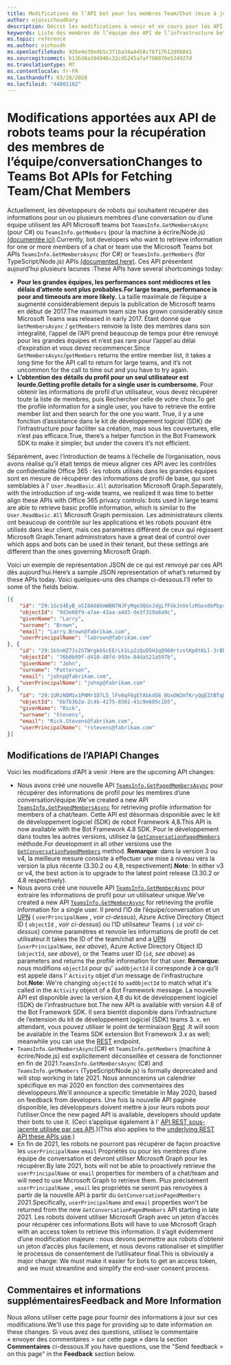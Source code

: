 ```yaml
---
title: Modifications de l’API bot pour les membres Team/Chat (mise à jour 2020)
author: ojasvichoudhary
description: Décrit les modifications à venir et en cours pour les API bot utilisées pour extraire des membres de teams et des conversations
keywords: Liste des membres de l’équipe des API de l’infrastructure bot
ms.topic: reference
ms.author: ojchoudh
ms.openlocfilehash: 926e4e39e4b5c3f1ba34a4458cf6f17612d86841
ms.sourcegitcommit: b13b38a104946c32cd5245a7af706070e534927d
ms.translationtype: MT
ms.contentlocale: fr-FR
ms.lasthandoff: 03/28/2020
ms.locfileid: "44801102"
---
```

# <a name="changes-to-teams-bot-apis-for-fetching-teamchat-members"></a><span data-ttu-id="083cf-104">Modifications apportées aux API de robots teams pour la récupération des membres de l’équipe/conversation</span><span class="sxs-lookup"><span data-stu-id="083cf-104">Changes to Teams Bot APIs for Fetching Team/Chat Members</span></span>

<span data-ttu-id="083cf-105">Actuellement, les développeurs de robots qui souhaitent récupérer des informations pour un ou plusieurs membres d’une conversation ou d’une équipe utilisent les API Microsoft teams bot `TeamsInfo.GetMembersAsync` (pour C#) ou `TeamsInfo.getMembers` (pour la machine à écrire/Node.js) [(documentée ici)](https://docs.microsoft.com/microsoftteams/platform/bots/how-to/get-teams-context?tabs=dotnet#fetching-the-roster-or-user-profile).</span><span class="sxs-lookup"><span data-stu-id="083cf-105">Currently, bot developers who want to retrieve information for one or more members of a chat or team use the Microsoft Teams bot APIs `TeamsInfo.GetMembersAsync` (for C#) or `TeamsInfo.getMembers` (for TypeScript/Node.js) APIs [(documented here)](https://docs.microsoft.com/microsoftteams/platform/bots/how-to/get-teams-context?tabs=dotnet#fetching-the-roster-or-user-profile).</span></span> <span data-ttu-id="083cf-106">Ces API présentent aujourd’hui plusieurs lacunes :</span><span class="sxs-lookup"><span data-stu-id="083cf-106">These APIs have several shortcomings today:</span></span>

* <span data-ttu-id="083cf-107">**Pour les grandes équipes, les performances sont médiocres et les délais d’attente sont plus probables.**</span><span class="sxs-lookup"><span data-stu-id="083cf-107">**For large teams, performance is poor and timeouts are more likely.**</span></span> <span data-ttu-id="083cf-108">La taille maximale de l’équipe a augmenté considérablement depuis la publication de Microsoft teams en début de 2017.</span><span class="sxs-lookup"><span data-stu-id="083cf-108">The maximum team size has grown considerably since Microsoft Teams was released in early 2017.</span></span> <span data-ttu-id="083cf-109">Étant donné que `GetMembersAsync` / `getMembers` renvoie la liste des membres dans son intégralité, l’appel de l’API prend beaucoup de temps pour être renvoyé pour les grandes équipes et n’est pas rare pour l’appel au délai d’expiration et vous devez recommencer.</span><span class="sxs-lookup"><span data-stu-id="083cf-109">Since `GetMembersAsync`/`getMembers` returns the entire member list, it takes a long time for the API call to return for large teams, and it’s not uncommon for the call to time out and you have to try again.</span></span>
* <span data-ttu-id="083cf-110">**L’obtention des détails du profil pour un seul utilisateur est lourde.**</span><span class="sxs-lookup"><span data-stu-id="083cf-110">**Getting profile details for a single user is cumbersome.**</span></span> <span data-ttu-id="083cf-111">Pour obtenir les informations de profil d’un utilisateur, vous devez récupérer toute la liste de membres, puis Rechercher celle de votre choix.</span><span class="sxs-lookup"><span data-stu-id="083cf-111">To get the profile information for a single user, you have to retrieve the entire member list and then search for the one you want.</span></span> <span data-ttu-id="083cf-112">True, il y a une fonction d’assistance dans le kit de développement logiciel (SDK) de l’infrastructure pour faciliter sa création, mais sous les couvertures, elle n’est pas efficace.</span><span class="sxs-lookup"><span data-stu-id="083cf-112">True, there’s a helper function in the Bot Framework SDK to make it simpler, but under the covers it’s not efficient.</span></span>

<span data-ttu-id="083cf-113">Séparément, avec l’introduction de teams à l’échelle de l’organisation, nous avons réalisé qu’il était temps de mieux aligner ces API avec les contrôles de confidentialité Office 365 : les robots utilisés dans les grandes équipes sont en mesure de récupérer des informations de profil de base, qui sont semblables à l' `User.ReadBasic.All` autorisation Microsoft Graph.</span><span class="sxs-lookup"><span data-stu-id="083cf-113">Separately, with the introduction of org-wide teams, we realized it was time to better align these APIs with Office 365 privacy controls: bots used in large teams are able to retrieve basic profile information, which is similar to the `User.ReadBasic.All` Microsoft Graph permission.</span></span> <span data-ttu-id="083cf-114">Les administrateurs clients ont beaucoup de contrôle sur les applications et les robots pouvant être utilisés dans leur client, mais ces paramètres diffèrent de ceux qui régissent Microsoft Graph.</span><span class="sxs-lookup"><span data-stu-id="083cf-114">Tenant administrators have a great deal of control over which apps and bots can be used in their tenant, but these settings are different than the ones governing Microsoft Graph.</span></span>

<span data-ttu-id="083cf-115">Voici un exemple de représentation JSON de ce qui est renvoyé par ces API dès aujourd’hui.</span><span class="sxs-lookup"><span data-stu-id="083cf-115">Here’s a sample JSON representation of what’s returned by these APIs today.</span></span> <span data-ttu-id="083cf-116">Voici quelques-uns des champs ci-dessous.</span><span class="sxs-lookup"><span data-stu-id="083cf-116">I’ll refer to some of the fields below.</span></span>

```json
[{
    "id": "29:1GcS4EyB_oSI8A88XmWBN7NJFyMqe3QGnJdgLfFGkJnVelzRGos0bPbpsfJjcbAD22bmKc4GMbrY2g4JDrrA8vM06X1-cHHle4zOE6U4ttcc",
    "objectId": "9d3e08f9-a7ae-43aa-a4d3-de3f319a8a9c",
    "givenName": "Larry",
    "surname": "Brown",
    "email": "Larry.Brown@fabrikam.com",
    "userPrincipalName": "labrown@fabrikam.com"
}, {
    "id": "29:1bSnHZ7Js2STWrgk6ScEErLk1Lp2zQuD5H2qQ960rtvstKp8tKLl-3r8b6DoW0QxZimuTxk_kupZ1DBMpvIQQUAZL-PNj0EORDvRZXy8kvWk",
    "objectId": "76b0b09f-d410-48fd-993e-84da521a597b",
    "givenName": "John",
    "surname": "Patterson",
    "email": "johnp@fabrikam.com",
    "userPrincipalName": "johnp@fabrikam.com"
}, {
    "id": "29:1URzNQM1x1PNMr1D7L5_lFe6qF6gEfAbkdG8_BUxOW2mTKryQqEZtBTqDt10-MghkzjYDuUj4KG6nvg5lFAyjOLiGJ4jzhb99WrnI7XKriCs",
    "objectId": "6b7b3b2a-2c4b-4175-8582-41c9e685c1b5",
    "givenName": "Rick",
    "surname": "Stevens",
    "email": "Rick.Stevens@fabrikam.com",
    "userPrincipalName": "rstevens@fabrikam.com"
}]
```

## <a name="api-changes"></a><span data-ttu-id="083cf-117">Modifications de l’API</span><span class="sxs-lookup"><span data-stu-id="083cf-117">API Changes</span></span>
<span data-ttu-id="083cf-118">Voici les modifications d’API à venir :</span><span class="sxs-lookup"><span data-stu-id="083cf-118">Here are the upcoming API changes:</span></span>

* <span data-ttu-id="083cf-119">Nous avons créé une nouvelle API [`TeamsInfo.GetPagedMembersAsync`](https://docs.microsoft.com/microsoftteams/platform/bots/how-to/get-teams-context?tabs=dotnet#fetching-the-roster-or-user-profile) pour récupérer des informations de profil pour les membres d’une conversation/équipe.</span><span class="sxs-lookup"><span data-stu-id="083cf-119">We've created a new API [`TeamsInfo.GetPagedMembersAsync`](https://docs.microsoft.com/microsoftteams/platform/bots/how-to/get-teams-context?tabs=dotnet#fetching-the-roster-or-user-profile) for retrieving profile information for members of a chat/team.</span></span> <span data-ttu-id="083cf-120">Cette API est désormais disponible avec le kit de développement logiciel (SDK) de robot Framework 4,8.</span><span class="sxs-lookup"><span data-stu-id="083cf-120">This API is now available with the Bot Framework 4.8 SDK.</span></span> <span data-ttu-id="083cf-121">Pour le développement dans toutes les autres versions, utilisez la [`GetConversationPagedMembers`](https://docs.microsoft.com/dotnet/api/microsoft.bot.connector.conversationsextensions.getconversationpagedmembersasync?view=botbuilder-dotnet-stable) méthode.</span><span class="sxs-lookup"><span data-stu-id="083cf-121">For development in all other versions use the [`GetConversationPagedMembers`](https://docs.microsoft.com/dotnet/api/microsoft.bot.connector.conversationsextensions.getconversationpagedmembersasync?view=botbuilder-dotnet-stable) method.</span></span> <span data-ttu-id="083cf-122">**Remarque**: dans la version 3 ou v4, la meilleure mesure consiste à effectuer une mise à niveau vers la version la plus récente (3.30.2 ou 4,8, respectivement).</span><span class="sxs-lookup"><span data-stu-id="083cf-122">**Note**: In either v3 or v4, the best action is to upgrade to the latest point release (3.30.2 or 4.8 respectively).</span></span> 
* <span data-ttu-id="083cf-123">Nous avons créé une nouvelle API [`TeamsInfo.GetMemberAsync`](https://docs.microsoft.com/microsoftteams/platform/bots/how-to/get-teams-context?tabs=dotnet#get-single-member-details) pour extraire les informations de profil pour un utilisateur unique.</span><span class="sxs-lookup"><span data-stu-id="083cf-123">We've created a new API [`TeamsInfo.GetMemberAsync`](https://docs.microsoft.com/microsoftteams/platform/bots/how-to/get-teams-context?tabs=dotnet#get-single-member-details) for retrieving the profile information for a single user.</span></span> <span data-ttu-id="083cf-124">Il prend l’ID de l’équipe/conversation et un [UPN](https://docs.microsoft.com/windows/win32/ad/naming-properties#userprincipalname) ( `userPrincipalName` , *voir ci-dessus*), Azure Active Directory Object ID ( `objectId` , *voir ci-dessus*) ou l’ID utilisateur Teams ( `id` *voir ci-dessus*) comme paramètres et renvoie les informations de profil de cet utilisateur.</span><span class="sxs-lookup"><span data-stu-id="083cf-124">It takes the ID of the team/chat and a [UPN](https://docs.microsoft.com/windows/win32/ad/naming-properties#userprincipalname) (`userPrincipalName`, *see above*), Azure Active Directory Object ID (`objectId`, *see above*), or the Teams user ID (`id`, *see above*) as parameters and returns the profile information for that user.</span></span> <span data-ttu-id="083cf-125">**Remarque**: nous modifions `objectId` pour qu' `aadObjectId` il corresponde à ce qu’il est appelé dans l' `Activity` objet d’un message de l’infrastructure bot.</span><span class="sxs-lookup"><span data-stu-id="083cf-125">**Note**: We're changing `objectId` to `aadObjectId` to match what it's called in the `Activity` object of a Bot Framework message.</span></span> <span data-ttu-id="083cf-126">La nouvelle API est disponible avec la version 4,8 du kit de développement logiciel (SDK) de l’infrastructure bot.</span><span class="sxs-lookup"><span data-stu-id="083cf-126">The new API is available with version 4.8 of the Bot Framework SDK.</span></span> <span data-ttu-id="083cf-127">Il sera bientôt disponible dans l’infrastructure de l’extension du kit de développement logiciel (SDK) teams 3. x. en attendant, vous pouvez utiliser le point de terminaison [Rest](https://docs.microsoft.com/microsoftteams/platform/bots/how-to/get-teams-context?tabs=json#get-single-member-details) .</span><span class="sxs-lookup"><span data-stu-id="083cf-127">It will soon be available in the Teams SDK extension Bot Framework 3.x as well; meanwhile you can use the [REST](https://docs.microsoft.com/microsoftteams/platform/bots/how-to/get-teams-context?tabs=json#get-single-member-details) endpoint.</span></span>
* <span data-ttu-id="083cf-128">`TeamsInfo.GetMembersAsync`(C#) et `TeamsInfo.getMembers` (machine à écrire/Node.js) est explicitement déconseillée et cessera de fonctionner en fin de 2021.</span><span class="sxs-lookup"><span data-stu-id="083cf-128">`TeamsInfo.GetMembersAsync` (C#) and `TeamsInfo.getMembers` (TypeScript/Node.js) is formally deprecated and will stop working in late 2021.</span></span> <span data-ttu-id="083cf-129">Nous annoncerons un calendrier spécifique en mai 2020 en fonction des commentaires des développeurs.</span><span class="sxs-lookup"><span data-stu-id="083cf-129">We'll announce a specific timetable in May 2020, based on feedback from developers.</span></span> <span data-ttu-id="083cf-130">Une fois la nouvelle API paginée disponible, les développeurs doivent mettre à jour leurs robots pour l’utiliser.</span><span class="sxs-lookup"><span data-stu-id="083cf-130">Once the new paged API is available, developers should update their bots to use it.</span></span> <span data-ttu-id="083cf-131">(Ceci s’applique également à l' [API REST sous-jacente utilisée par ces API](https://docs.microsoft.com/microsoftteams/platform/bots/how-to/get-teams-context?tabs=json#tabpanel_CeZOj-G++Q_json).)</span><span class="sxs-lookup"><span data-stu-id="083cf-131">(This also applies to the [underlying REST API these APIs use](https://docs.microsoft.com/microsoftteams/platform/bots/how-to/get-teams-context?tabs=json#tabpanel_CeZOj-G++Q_json).)</span></span>
* <span data-ttu-id="083cf-132">En fin de 2021, les robots ne pourront pas récupérer de façon proactive les `userPrincipalName` `email` Propriétés ou pour les membres d’une équipe de conversation et devront utiliser Microsoft Graph pour les récupérer.</span><span class="sxs-lookup"><span data-stu-id="083cf-132">By late 2021, bots will not be able to proactively retrieve the `userPrincipalName` or `email` properties for members of a chat/team and will need to use Microsoft Graph to retrieve them.</span></span> <span data-ttu-id="083cf-133">Plus précisément `userPrincipalName` , `email` les propriétés ne seront pas renvoyées à partir de la nouvelle API à partir du `GetConversationPagedMembers` 2021.</span><span class="sxs-lookup"><span data-stu-id="083cf-133">Specifically, `userPrincipalName` and `email` properties won't be returned from the new `GetConversationPagedMembers` API starting in late 2021.</span></span> <span data-ttu-id="083cf-134">Les robots doivent utiliser Microsoft Graph avec un jeton d’accès pour récupérer ces informations.</span><span class="sxs-lookup"><span data-stu-id="083cf-134">Bots will have to use Microsoft Graph with an access token to retrieve this information.</span></span> <span data-ttu-id="083cf-135">Il s’agit évidemment d’une modification majeure : nous devons permettre aux robots d’obtenir un jeton d’accès plus facilement, et nous devons rationaliser et simplifier le processus de consentement de l’utilisateur final.</span><span class="sxs-lookup"><span data-stu-id="083cf-135">This is obviously a major change: We must make it easier for bots to get an access token, and we must streamline and simplify the end-user consent process.</span></span>

## <a name="feedback-and-more-information"></a><span data-ttu-id="083cf-136">Commentaires et informations supplémentaires</span><span class="sxs-lookup"><span data-stu-id="083cf-136">Feedback and More Information</span></span>
<span data-ttu-id="083cf-137">Nous allons utiliser cette page pour fournir des informations à jour sur ces modifications.</span><span class="sxs-lookup"><span data-stu-id="083cf-137">We'll use this page for providing up to date information on these changes.</span></span> <span data-ttu-id="083cf-138">Si vous avez des questions, utilisez le commentaire « envoyer des commentaires > sur cette page » dans la section **Commentaires** ci-dessous.</span><span class="sxs-lookup"><span data-stu-id="083cf-138">If you have questions, use the "Send feedback > on this page" in the **Feedback** section below.</span></span> 
